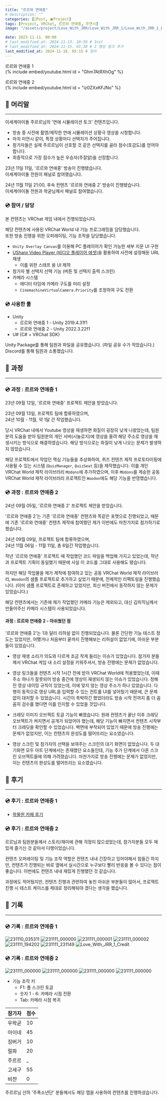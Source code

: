 ```yaml
---
title: "르르와 연애중"
# description: ""
categories: [📀Post, 🫐Project]
tags: [Project, VRChat, 르르와 연애중, 주연시]
image: "/assets/project/Love_With_JRR/Love_With_JRR_1/Love_With_JRR_1_Banner.png"

date: 2023-11-11. 00:00
# last_modified_at: 2024-11-13. 10:59 # Init
# last_modified_at: 2024-11-15. 01:38 # 2 영상 링크 추가
last_modified_at: 2024-11-18. 05:15 # 정리
---
```


르르와 연애중 1  
{% include embed/youtube.html id = "Ghm7AtRXhOg" %}

르르와 연애중 2  
{% include embed/youtube.html id = "iz0ZXxKFJNo" %}

## 📀 머리말

---

이세계아이돌 주르르님의 '연애 시뮬레이션 토크' 컨텐츠입니다.  

- 방송 중 사전에 촬영/제작한 연애 시뮬레이션 상황극 영상을 시청합니다.
- 마치 미연시 같이, 특정 상황마다 선택지가 주어집니다.
- 참가자들은 실제 주르르님이 선호할 것 같은 선택지를 골라 점수(호감도)를 얻어야 합니다.
- 최종적으로 가장 점수가 높은 우승자(주잘알)을 선정합니다.

23년 11일 11일, '르르와 연애중' 방송이 진행됐습니다.  
이세계아이돌 전원이 패널로 참여했습니다.  

24년 11월 11일 21:00, 후속 컨텐츠 '르르와 연애중 2' 방송이 진행됐습니다.  
이세계아이돌 전원과 왁굳님께서 패널로 참여했습니다.  

### 💿 참여 / 담당

본 컨텐츠는 VRChat 게임 내에서 진행되었습니다.  

해당 컨텐츠에 사용된 VRChat World 내 기능 프로그래밍을 담당했습니다.  
또한 방송 진행을 위한 오퍼레이팅, 기능 조작을 담당했습니다.  

- `Unity Overlay Canvas`를 이용해 PC 플레이어가 확인 가능한 세부 지문 UI 구현
- [USharp Video Player (비디오 플레이어 에셋)](https://github.com/MerlinVR/USharpVideo)을 활용하여 사전에 설정해둔 URL 재생
  - 이를 위한 스태프 용 UI 제작
- 참가자 별 선택지 선택 기능 (버튼 및 선택지 출력 스크린)
- 카메라 시스템
  - 에디터 타임에 카메라 구도를 미리 설정
  - `CinemachineVirtualCamera.Priority`를 조정하여 구도 전환

### 💿 사용한 툴

- Unity
  - 르르와 연애중 1 - Unity 2019.4.31f1
  - 르르와 연애중 2 - Unity 2022.3.22f1
- U# (C# + VRChat SDK)

Unity Package를 통해 팀원과 파일을 공유했습니다. (파일 공유 수가 적었습니다.)  
Discord를 통해 팀원과 소통했습니다.  

## 📀 과정

---

### 💿 과정 : 르르와 연애중 1

23년 09월 12일, '르르와 연애중' 프로젝트 제안을 받았습니다.  

23년 09월 13일, 프로젝트 팀에 합류하였으며,  
24년 10월 - 11월, 약 1달 간 작업했습니다.  

당시 VRChat 내에서 Youtube 영상을 재생하면 화질이 굉장히 낮게 나왔었는데, 팀원 분의 도움을 받아 팀원분의 개인 서버(시놀로지)에 영상을 올려 해당 주소로 영상을 재생시키는 방식으로 해결하였습니다. 해당 방식으로는 화질이 낮게 나오는 문제가 발생하지 않았습니다.  

해당 프로젝트에서 작업던 핵심 기능들을 추상화하여, 퀴즈 컨텐츠 제작 프로토타이핑에 사용될 수 있는 시스템 (`QuizManager`, `QuizSeat` 등)을 제작했습니다. 이를 개인 VRChat World 제작 라이브러리 `MUdons`에 추가하였으며, 이후 `MUdons`를 계승한 공동 VRChat World 제작 라이브러리 프로젝트인 `Woodon`에도 해당 기능을 반영했습니다.  

### 💿 과정 : 르르와 연애중 2

24년 09월 05일, '르르와 연애중 2' 프로젝트 제안을 받았습니다.  

'르르와 연애중 2'는 기존 '르르와 연애중' 컨텐츠와 똑같은 포맷으로 진행되었고, 때문에 기존 '르르와 연애중' 컨텐츠 제작에 참여했던 제가 이번에도 마찬가지로 참가하기로 했습니다.  

24년 09월 09일, 프로젝트 팀에 합류하였으며,  
24년 11월 06일 - 11월 11일, 총 6일간 작업했습니다.  

작년 '르르와 연애중' 프로젝트 때 작업했던 코드 파일을 백업해 가지고 있었는데, 작년과 프로젝트 기획이 동일했기 때문에 사실 이 코드를 그대로 사용해도 됐습니다.  

하지만 해당 작업물을 제가 제작에 참여하고 있는 공동 VRChat World 제작 라이브러리, `Woodon`의 샘플 프로젝트로 추가하고 싶었기 때문에, 전체적인 리팩토링을 진행했습니다. (이미 샘플 프로젝트로 존재하고 있었지만, 최신 버전에서 동작하지 않는 문제가 있었습니다.)  

해당 컨텐츠에서는 기존에 제가 작업했던 카메라 기능은 제외되고, 대신 김피직님께서 만들어주신 카메라 시스템이 사용되었습니다.  

#### 과정 : 르르와 연애중 2 - 아쉬웠던 점

'르르와 연애중 2'는 1과 달리 리허설 없이 진행되었습니다. 물론 간단한 기능 테스트 정도는 있었지만, 어쨌거나 처음부터 끝까지 진행해보는 리허설이 없었기에, 아쉬운 부분들이 있었습니다.  

- 영상 재생 소리가 의도와 다르게 조금 작게 들리는 이슈가 있었습니다. 참가자 분들께서 VRChat 게임 내 소리 설정을 키워주셔서, 방송 진행에는 문제가 없었습니다.

- 영상 링크들을 컨텐츠 시작 1시간 전에 받아 VRChat World에 적용했었는데, 이때 주소 하나가 잘못되어 방송 중간에 영상이 재생되지 않는 이슈가 있었습니다. 정해진 영상 네이밍 규칙이 있었는데, 이에 맞지 않는 영상 주소가 하나 있었습니다. 다행히 동적으로 영상 URL을 입력할 수 있는 컨트롤 UI를 넣어뒀기 때문에, 큰 문제 없이 대처할 수 있었습니다. 시간이 촉박하긴 했었더라도 방송 시작 전까지 좀 더 꼼꼼히 검수를 했다면 이를 인지할 수 있었을 것입니다.

- 크레딧 이미지 오브젝트 토글 기능이 빠졌습니다. 원래 컨텐츠가 끝난 이후 크레딧 오브젝트가 켜지면서 공개가 되었어야 했는데, 해당 기능이 빠지면서 컨텐츠 시작부터 크레딧을 확인할 수 있었습니다. 벽면에 부착되어 있었기 때문에 방송 진행에는 문제가 없었지만, 이는 컨텐츠의 완성도를 떨어뜨리는 요소였습니다.

- 영상 스크린 및 참가자의 선택을 보여주는 스크린의 대기 화면이 없었습니다. 두 대기화면 모두 아트 단계에서는 존재했던 요소들인데, 기능 추가 단계에서 다른 스크린 오브젝트들에 의해 가려졌습니다. 마찬가지로 방송 진행에는 문제가 없었지만, 이는 컨텐츠의 완성도를 떨어뜨리는 요소였습니다.

## 📀 후기

---

### 💿 후기 : 르르와 연애중 1

- [왁물원 카페 후기](https://cafe.naver.com/steamindiegame/13644167)

### 💿 후기 : 르르와 연애중 2

르르님과 팀원분들께서 스토리/재미에 관해 걱정이 많으셨었는데, 참가자분들 모두 재밌게 즐기신 것 같아서 다행이었습니다.  

컨텐츠 오퍼레이팅 및 기능 조작 역할은 컨텐츠 내내 긴장하고 있어야해서 힘들긴 하지만, 컨텐츠가 진행되는 바로 옆에서 실시간으로 누구보다 빨리 반응을 볼 수 있다는 점이 좋습니다. 이번에도 컨텐츠 내내 재밌게 진행했던 것 같습니다.  

과정에도 적어뒀지만, 컨텐츠 진행과 관련하여 놓친 아쉬운 부분들이 많아서, 프로젝트 진행 시 테스트 케이스를 제대로 정리해둬야 겠다는 생각을 했습니다.  

## 📀 기록

---

### 💿 기록 : 르르와 연애중 1

![231110_035311](/assets/project/Love_With_JRR/Love_With_JRR_1/231110_035311.png)
![231111_000000](/assets/project/Love_With_JRR/Love_With_JRR_1/231111_000000.png)
![231111_000001](/assets/project/Love_With_JRR/Love_With_JRR_1/231111_000001.png)
![231111_000002](/assets/project/Love_With_JRR/Love_With_JRR_1/231111_000002.jpg)
![231111_194202](/assets/project/Love_With_JRR/Love_With_JRR_1/231111_194202.png)
![231111_231149](/assets/project/Love_With_JRR/Love_With_JRR_1/231111_231149.png)
![Love_With_JRR_1_Credit](/assets/project/Love_With_JRR/Love_With_JRR_1/Love_With_JRR_1_Credit.png)

### 💿 기록 : 르르와 연애중 2

![231111_000000](/assets/project/Love_With_JRR/Love_With_JRR_2/241111_213120.png)
![231111_000000](/assets/project/Love_With_JRR/Love_With_JRR_2/241111_222558.png)
![231111_000000](/assets/project/Love_With_JRR/Love_With_JRR_2/241112_110858.png)
![231111_000000](/assets/project/Love_With_JRR/Love_With_JRR_2/Love_With_JRR_2_Credit.jpg)

- 기능 조작 키
  - F1: 풀 스크린 토글
  - 숫자 1 - 6: 카메라 시점 전환
  - Tab: 카메라 시점 복귀

| 참가자 | 점수 |
| ------ | ---- |
| 우왁굳 | 10   |
| 아이네 | 45   |
| 징버거 | 10   |
| 릴파   | 20   |
| 주르르 | _    |
| 고세구 | 55   |
| 비챤   | 0    |

주르르님 산하 '주폭소년단' 분들께서도 해당 맵을 사용하여 컨텐츠를 진행하셨습니다.  
